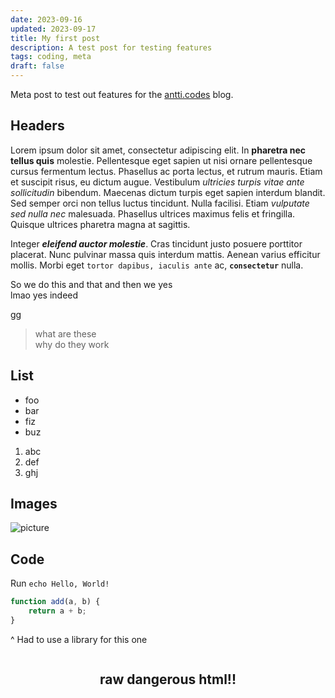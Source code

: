 ```yaml
---
date: 2023-09-16
updated: 2023-09-17
title: My first post
description: A test post for testing features
tags: coding, meta
draft: false
---
```


Meta post to test out features for the [antti.codes](https://antti.codes/) blog.

## Headers

Lorem ipsum dolor sit amet, consectetur adipiscing elit.
In **pharetra nec tellus quis** molestie.
Pellentesque eget sapien ut nisi ornare pellentesque cursus fermentum lectus.
Phasellus ac porta lectus, et rutrum mauris. Etiam et suscipit risus, eu dictum augue.
Vestibulum *ultricies turpis vitae ante sollicitudin* bibendum.
Maecenas dictum turpis eget sapien interdum blandit.
Sed semper orci non tellus luctus tincidunt. Nulla facilisi.
Etiam *vulputate sed nulla nec* malesuada.
Phasellus ultrices maximus felis et fringilla.
Quisque ultrices pharetra magna at sagittis.
<!-- markdownlint-disable-next-line  -->
Integer **_eleifend auctor molestie_**. Cras tincidunt justo posuere porttitor placerat.
Nunc pulvinar massa quis interdum mattis. Aenean varius efficitur mollis.
Morbi eget `tortor dapibus, iaculis ante` ac, **`consectetur`** nulla.

So we do this and that and then we yes  
lmao yes indeed

gg

> what are these  
> why do they work

## List

- foo
- bar
- fiz
- buz

1. abc
2. def
3. ghj

## Images

![picture](https://antti.codes/assets/profile_picture.jpg)

## Code

Run `echo Hello, World!`

```js
function add(a, b) {
    return a + b;
}
```

^ Had to use a library for this one

<div style="display: flex; justify-content: center; align-items: center;">
    <h2>raw dangerous html!!</h2>
</div>
